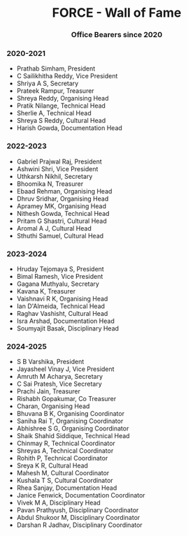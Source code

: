 <h1 align="center">FORCE - Wall of Fame</h1>
<h3 align="center">Office Bearers since 2020</h3>

<h3 align="left">2020-2021</h3>
<p align="center">
  <ul>
    <li>Prathab Simham, President</li>
    <li>C Sailikhitha Reddy, Vice President</li>
    <li>Shriya A S, Secretary</li>
    <li>Prateek Rampur, Treasurer</li>
    <li>Shreya Reddy, Organising Head</li>
    <li>Pratik Nilange, Technical Head</li>
    <li>Sherlie A, Technical Head</li>
    <li>Shreya S Reddy, Cultural Head</li>
    <li>Harish Gowda, Documentation Head</li>
</ul>
</p>

<h3 align="left">2022-2023</h3>
<p align="center">
  <ul>
    <li>Gabriel Prajwal Raj, President</li>
    <li>Ashwini Shri, Vice President</li>
    <li>Uthkarsh Nikhil, Secretary</li>
    <li>Bhoomika N, Treasurer</li>
    <li>Ebaad Rehman, Organising Head</li>
    <li>Dhruv Sridhar, Organising Head</li>
    <li>Apramey MK, Organising Head</li>
    <li>Nithesh Gowda, Technical Head</li>
    <li>Pritam G Shastri, Cultural Head</li>
    <li>Aromal A J, Cultural Head</li>
    <li>Sthuthi Samuel, Cultural Head</li>
  </ul>
</p>

<h3 align="left">2023-2024</h3>
<p align="center">
  <ul>
    <li>Hruday Tejomaya S, President</li>
    <li>Bimal Ramesh, Vice President</li>
    <li>Gagana Muthyalu, Secretary</li>
    <li>Kavana K, Treasurer</li>
    <li>Vaishnavi R K, Organising Head</li>
    <li>Ian D'Almeida, Technical Head</li>
    <li>Raghav Vashisht, Cultural Head</li>
    <li>Isra Arshad, Documentation Head</li>
    <li>Soumyajit Basak, Disciplinary Head</li>
  </ul>
</p>

<h3 align="left">2024-2025</h3>
<p align="center">
  <ul>
    <li>S B Varshika, President</li>
    <li>Jayasheel Vinay J, Vice President</li>
    <li>Amruth M Acharya, Secretary</li>
    <li> C Sai Pratesh, Vice Secretary</li>
    <li>Prachi Jain, Treasurer</li>
    <li>Rishabh Gopakumar, Co Treasurer</li>
    <li>Charan, Organising Head</li>
    <li>Bhuvana B K, Organising Coordinator</li>
    <li>Saniha Rai T, Organising Coordinator</li>
    <li>Abhishree S G, Organising Coordinator</li>
    <li>Shaik Shahid Siddique, Technical Head</li>
    <li>Chinmay R, Technical Coordinator</li>
    <li>Shreyas A, Technical Coordinator</li>
    <li>Rohith P, Technical Coordinator</li>
    <li>Sreya K R, Cultural Head</li>
    <li>Mahesh M, Cultural Coordinator</li>
    <li>Kushala T S, Cultural Coordinator</li>
    <li>Rhea Sanjay, Documentation Head</li>
    <li>Janice Fenwick, Documentation Coordinator</li>
    <li>Vivek M A, Disciplinary Head</li>
    <li>Pavan Prathyush, Disciplinary Coordinator</li>
    <li>Abdul Shukoor M, Disciplinary Coordinator</li>
    <li>Darshan R Jadhav, Disciplinary Coordinator</li>
  </ul>
</p>

